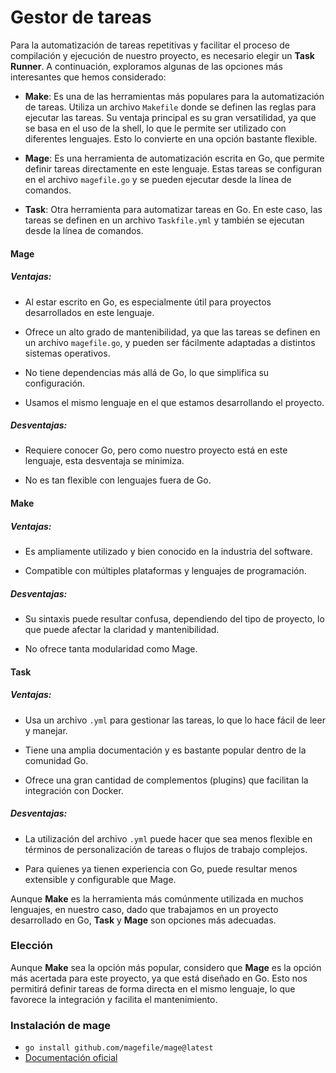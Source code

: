 # Gestor de tareas

Para la automatización de tareas repetitivas y facilitar el proceso de compilación y ejecución de nuestro proyecto, es necesario elegir un **Task Runner**. A continuación, exploramos algunas de las opciones más interesantes que hemos considerado:

- **Make**: Es una de las herramientas más populares para la automatización de tareas. Utiliza un archivo `Makefile` donde se definen las reglas para ejecutar las tareas. Su ventaja principal es su gran versatilidad, ya que se basa en el uso de la shell, lo que le permite ser utilizado con diferentes lenguajes. Esto lo convierte en una opción bastante flexible.

- **Mage**: Es una herramienta de automatización escrita en Go, que permite definir tareas directamente en este lenguaje. Estas tareas se configuran en el archivo `magefile.go` y se pueden ejecutar desde la línea de comandos.

- **Task**: Otra herramienta para automatizar tareas en Go. En este caso, las tareas se definen en un archivo `Taskfile.yml` y también se ejecutan desde la línea de comandos.

#### Mage
##### Ventajas:

- Al estar escrito en Go, es especialmente útil para proyectos desarrollados en este lenguaje.

- Ofrece un alto grado de mantenibilidad, ya que las tareas se definen en un archivo `magefile.go`, y pueden ser fácilmente adaptadas a distintos sistemas operativos.

- No tiene dependencias más allá de Go, lo que simplifica su configuración.

- Usamos el mismo lenguaje en el que estamos desarrollando el proyecto.

##### Desventajas:

- Requiere conocer Go, pero como nuestro proyecto está en este lenguaje, esta desventaja se minimiza.

- No es tan flexible con lenguajes fuera de Go.

#### Make
##### Ventajas:

- Es ampliamente utilizado y bien conocido en la industria del software.

- Compatible con múltiples plataformas y lenguajes de programación.

##### Desventajas:

- Su sintaxis puede resultar confusa, dependiendo del tipo de proyecto, lo que puede afectar la claridad y mantenibilidad.

- No ofrece tanta modularidad como Mage.

#### Task
##### Ventajas:

- Usa un archivo `.yml` para gestionar las tareas, lo que lo hace fácil de leer y manejar.

- Tiene una amplia documentación y es bastante popular dentro de la comunidad Go.

- Ofrece una gran cantidad de complementos (plugins) que facilitan la integración con Docker.

##### Desventajas:

- La utilización del archivo `.yml` puede hacer que sea menos flexible en términos de personalización de tareas o flujos de trabajo complejos.

- Para quienes ya tienen experiencia con Go, puede resultar menos extensible y configurable que Mage.

Aunque **Make** es la herramienta más comúnmente utilizada en muchos lenguajes, en nuestro caso, dado que trabajamos en un proyecto desarrollado en Go, **Task** y **Mage** son opciones más adecuadas. 

### Elección

 Aunque **Make** sea la opción más popular, considero que **Mage** es la opción más acertada para este proyecto, ya que está diseñado en Go. Esto nos permitirá definir tareas de forma directa en el mismo lenguaje, lo que favorece la integración y facilita el mantenimiento.

### Instalación de mage
- `go install github.com/magefile/mage@latest`
- [Documentación oficial](https://github.com/magefile/mage)